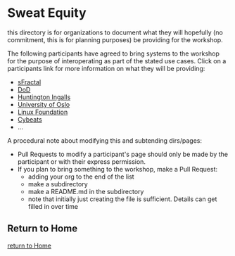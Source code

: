 # Sweat Equity
this directory is for organizations to
document what they will hopefully
(no commitment, this is for planning purposes)
be providing for the workshop.

The following participants have agreed
to bring systems to the workshop for
the purpose of interoperating
as part of the stated use cases.
Click on a participants link
for more information on what they
will be providing:
- [sFractal](./sFractal/README.md)
- [DoD](./DoD/README.md)
- [Huntington Ingalls](HuntingtonIngalls/README.md)
- [University of Oslo](./UniversityOslo/README.md)
- [Linux Foundation](./LinuxFoundation/README.md)
- [Cybeats](./Cybeats/README.md)
- ...

A procedural note about modifying this
and subtending dirs/pages:
- Pull Requests to modify a participant's page should only be made by the participant
or with their express permission.
- If you plan to bring something to the workshop, make a Pull Request:
   + adding your org to the end of the list
   + make a subdirectory
   + make a README.md in the subdirectory
   + note that initially just creating the file is sufficient. Details can get filled in over time


## Return to Home
[return to Home](../index.md)
